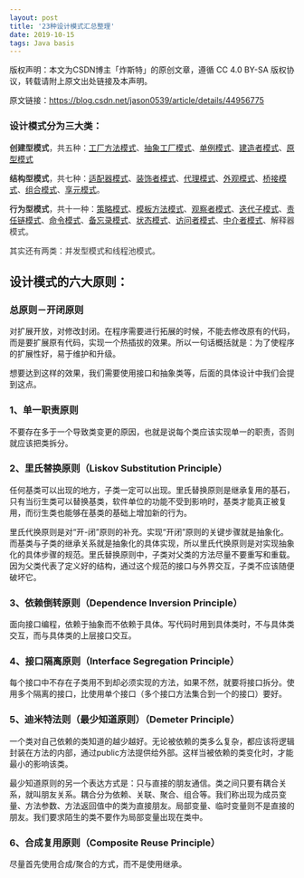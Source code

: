 ```yaml
---
layout: post
title: '23种设计模式汇总整理'
date: 2019-10-15
tags: Java basis
---
```


版权声明：本文为CSDN博主「炸斯特」的原创文章，遵循 CC 4.0 BY-SA 版权协议，转载请附上原文出处链接及本声明。

原文链接：https://blog.csdn.net/jason0539/article/details/44956775

### 设计模式分为三大类：

<p><span style="color:#333333;"><strong>创建型模式</strong>，共五种：<a href="http://blog.csdn.net/jason0539/article/details/23020989" rel="nofollow" data-token="65341f6416632e8928f1cb4f28ba84dc">工厂方法模式</a>、<a href="http://blog.csdn.net/jason0539/article/details/44976775" rel="nofollow" data-token="ba705163476f7ba1888b5eb7c77a1756">抽象工厂模式</a>、<a href="http://blog.csdn.net/jason0539/article/details/23297037" rel="nofollow" data-token="3cf276cd0c7a9927a5c897ac055364d1">单例模式</a>、<a href="http://blog.csdn.net/jason0539/article/details/44992733" rel="nofollow" data-token="762a8b411ddea056a5714a62cf96ffa7">建造者模式</a>、<a href="http://blog.csdn.net/jason0539/article/details/23158081" rel="nofollow" data-token="a3d2c40eaa10681f49866ca0ddb2a95f">原型模式</a></span></p>

<p><span style="color:#333333;"><strong>结构型模式</strong>，共七种：<a href="http://blog.csdn.net/jason0539/article/details/22468457" rel="nofollow" data-token="594149357bd61da3d0c30e5134992493">适配器模式</a>、<a href="http://blog.csdn.net/jason0539/article/details/22713711" rel="nofollow" data-token="f8c395644e3e802b3e5f97ad1a23e801">装饰者模式</a>、<a href="http://blog.csdn.net/jason0539/article/details/22974405" rel="nofollow" data-token="1ed3eef1b4f4c9cbff2d062e18015830">代理模式</a>、<a href="http://blog.csdn.net/jason0539/article/details/22775311" rel="nofollow" data-token="2de66c42766ed971360fcefdc521d133">外观模式</a>、<a href="http://blog.csdn.net/jason0539/article/details/22568865" rel="nofollow" data-token="60df6a18382fe2ffc0e10fc14e0db6c7">桥接模式</a>、<a href="http://blog.csdn.net/jason0539/article/details/22642281" rel="nofollow" data-token="9554be3e71acd97f8daed4d7911278d6">组合模式</a>、<a href="http://blog.csdn.net/jason0539/article/details/22908915" rel="nofollow" data-token="42c7499405b69fd74792093bfabc5a07">享元模式</a>。</span></p>

<p><span style="color:#333333;"><strong>行为型模式</strong>，共十一种：</span><span style="color:#333333;"><a href="http://blog.csdn.net/jason0539/article/details/45007553" rel="nofollow" data-token="8782115ab39588abcdff2751255fd0a1">策略模式</a>、<a href="http://blog.csdn.net/jason0539/article/details/45037535" rel="nofollow" data-token="01ba7c04b06a4d25708f34c1b64aaac2">模板方法模式</a>、<a href="http://blog.csdn.net/jason0539/article/details/45055233" rel="nofollow" data-token="ede87ced00a8413a68bd03ac5d9acadc">观察者模式</a>、<a href="http://blog.csdn.net/jason0539/article/details/45070441" rel="nofollow" data-token="6e54db68efdc6577bba22716986a97ee">迭代子模式</a>、<a href="http://blog.csdn.net/jason0539/article/details/45091639" rel="nofollow" data-token="d7a67eb2ae9bcc7c411d1dff4884839c">责任链模式</a>、<a href="http://blog.csdn.net/jason0539/article/details/45110355" rel="nofollow" data-token="ca6578abc84fb6c6c445e40a45c9f1c7">命令模式</a>、<a href="http://blog.csdn.net/jason0539/article/details/45126489" rel="nofollow" data-token="db9c9edaa7f7d63f06d6077084aa1a00">备忘录模式</a>、<a href="http://blog.csdn.net/jason0539/article/details/45021055" rel="nofollow" data-token="c58457823044642182d6779ea6d5ff3f">状态模式</a>、<a href="http://blog.csdn.net/jason0539/article/details/45146271" rel="nofollow" data-token="6812d1acd968595cf5c06d403fd895ee">访问者模式</a>、<a href="http://blog.csdn.net/jason0539/article/details/45216585" rel="nofollow" data-token="0bfd29385f0c657f2026931e9129bc1f">中介者模式</a>、解释器模式</span><span style="color:#333333;">。</span></p>

<p><span style="color:#333333;">其实还有两类：并发型模式和线程池模式。</span></p>


## 设计模式的六大原则：

### 总原则－开闭原则

对扩展开放，对修改封闭。在程序需要进行拓展的时候，不能去修改原有的代码，而是要扩展原有代码，实现一个热插拔的效果。所以一句话概括就是：为了使程序的扩展性好，易于维护和升级。

想要达到这样的效果，我们需要使用接口和抽象类等，后面的具体设计中我们会提到这点。

### 1、单一职责原则

不要存在多于一个导致类变更的原因，也就是说每个类应该实现单一的职责，否则就应该把类拆分。

### 2、里氏替换原则（Liskov Substitution Principle）

任何基类可以出现的地方，子类一定可以出现。里氏替换原则是继承复用的基石，只有当衍生类可以替换基类，软件单位的功能不受到影响时，基类才能真正被复用，而衍生类也能够在基类的基础上增加新的行为。

里氏代换原则是对“开-闭”原则的补充。实现“开闭”原则的关键步骤就是抽象化。而基类与子类的继承关系就是抽象化的具体实现，所以里氏代换原则是对实现抽象化的具体步骤的规范。里氏替换原则中，子类对父类的方法尽量不要重写和重载。因为父类代表了定义好的结构，通过这个规范的接口与外界交互，子类不应该随便破坏它。

### 3、依赖倒转原则（Dependence Inversion Principle）

面向接口编程，依赖于抽象而不依赖于具体。写代码时用到具体类时，不与具体类交互，而与具体类的上层接口交互。

### 4、接口隔离原则（Interface Segregation Principle）

每个接口中不存在子类用不到却必须实现的方法，如果不然，就要将接口拆分。使用多个隔离的接口，比使用单个接口（多个接口方法集合到一个的接口）要好。

### 5、迪米特法则（最少知道原则）（Demeter Principle）

一个类对自己依赖的类知道的越少越好。无论被依赖的类多么复杂，都应该将逻辑封装在方法的内部，通过public方法提供给外部。这样当被依赖的类变化时，才能最小的影响该类。

最少知道原则的另一个表达方式是：只与直接的朋友通信。类之间只要有耦合关系，就叫朋友关系。耦合分为依赖、关联、聚合、组合等。我们称出现为成员变量、方法参数、方法返回值中的类为直接朋友。局部变量、临时变量则不是直接的朋友。我们要求陌生的类不要作为局部变量出现在类中。

### 6、合成复用原则（Composite Reuse Principle）

尽量首先使用合成/聚合的方式，而不是使用继承。


